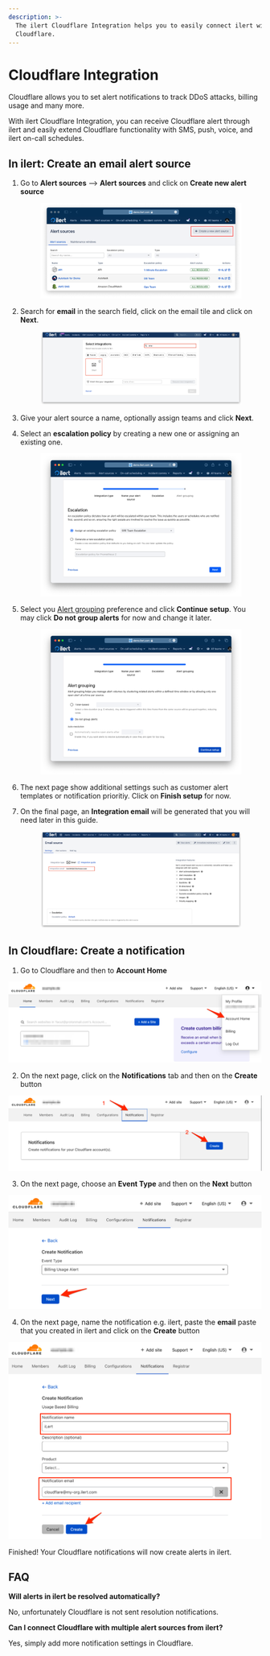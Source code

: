 ```yaml
---
description: >-
  The ilert Cloudflare Integration helps you to easily connect ilert with
  Cloudflare.
---
```


# Cloudflare Integration

Cloudflare allows you to set alert notifications to track DDoS attacks, billing usage and many more.

With ilert Cloudflare Integration, you can receive Cloudflare alert through ilert and easily extend Cloudflare functionality with SMS, push, voice, and ilert on-call schedules.

## In ilert: Create an email alert source <a href="#create-alarm-source" id="create-alarm-source"></a>

1.  Go to **Alert sources** --> **Alert sources** and click on **Create new alert source**

    <figure><img src="../../.gitbook/assets/Screenshot 2023-08-28 at 10.21.10.png" alt=""><figcaption></figcaption></figure>
2.  Search for **email** in the search field, click on the email tile and click on **Next**.&#x20;

    <figure><img src="../../.gitbook/assets/1 (41).png" alt=""><figcaption></figcaption></figure>
3. Give your alert source a name, optionally assign teams and click **Next**.
4.  Select an **escalation policy** by creating a new one or assigning an existing one.

    <figure><img src="../../.gitbook/assets/Screenshot 2023-08-28 at 11.37.47.png" alt=""><figcaption></figcaption></figure>
5.  Select you [Alert grouping](../../alerting/alert-sources.md#alert-grouping) preference and click **Continue setup**. You may click **Do not group alerts** for now and change it later.&#x20;

    <figure><img src="../../.gitbook/assets/Screenshot 2023-08-28 at 11.38.24.png" alt=""><figcaption></figcaption></figure>
6. The next page show additional settings such as customer alert templates or notification prioritiy. Click on **Finish setup** for now.
7.  On the final page, an **Integration email** will be generated that you will need later in this guide.

    <figure><img src="../../.gitbook/assets/2 (37).png" alt=""><figcaption></figcaption></figure>

## In Cloudflare: Create a notification

1. Go to Cloudflare and then to **Account Home**

![](<../../.gitbook/assets/Account___Cloudflare_-_Web_Performance___Security (1).png>)

2. On the next page, click on the **Notifications** tab and then on the **Create** button

![](../../.gitbook/assets/Account___Cloudflare_-_Web_Performance___Security_and_Slack___Chris___iLert.png)

3. On the next page, choose an **Event Type** and then on the **Next** button

![](../../.gitbook/assets/Account___Cloudflare_-_Web_Performance___Security.png)

4. On the next page, name the notification e.g. ilert, paste the **email** paste that you created in ilert and click on the **Create** button

![](<../../.gitbook/assets/Account___Cloudflare_-_Web_Performance___Security (2).png>)

Finished! Your Cloudflare notifications will now create alerts in ilert.

## FAQ <a href="#faq" id="faq"></a>

**Will alerts in ilert be resolved automatically?**

No, unfortunately Cloudflare is not sent resolution notifications.

**Can I connect Cloudflare with multiple alert sources from ilert?**

Yes, simply add more notification settings in Cloudflare.
